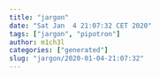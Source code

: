```yaml
---
title: "jargon"
date: "Sat Jan  4 21:07:32 CET 2020"
tags: ["jargon", "pipotron"]
author: m1ch3l
categories: ["generated"]
slug: "jargon/2020-01-04-21:07:32"
---
```



